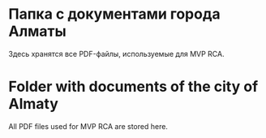 # Папка с документами города Алматы
Здесь хранятся все PDF-файлы, используемые для MVP RCA.
# Folder with documents of the city of Almaty
All PDF files used for MVP RCA are stored here.
